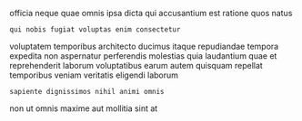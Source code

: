 <!--
title: Function-based neutral process improvement
author: Meaghan
date: 2015-04-03-1313
link: 2015-04-03-1313-function-based-neutral-process-improvement
tags: [2015,ajax,digest,source]
-->

officia neque quae omnis ipsa
dicta qui accusantium
est ratione quos natus
 	qui nobis fugiat voluptas enim consectetur
voluptatem temporibus architecto ducimus
itaque repudiandae tempora expedita non
aspernatur perferendis molestias
quia laudantium quae et reprehenderit laborum voluptatibus earum
autem quisquam repellat temporibus veniam veritatis eligendi  laborum
 	sapiente dignissimos nihil animi omnis
non ut omnis
maxime aut mollitia sint at